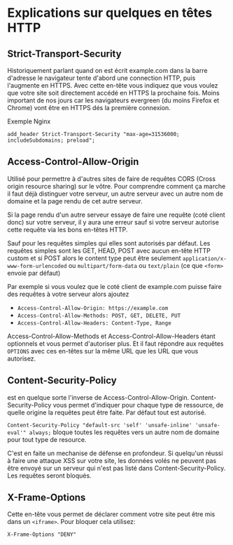 # Explications sur quelques en têtes HTTP

## Strict-Transport-Security

Historiquement parlant quand on est écrit example.com dans la barre d'adresse le navigateur tente d'abord une connection HTTP, puis l'augmente en HTTPS. Avec cette en-tête vous indiquez que vous voulez que votre site soit directement accédé en HTTPS la prochaine fois. Moins important de nos jours car les navigateurs evergreen (du moins Firefox et Chrome) vont être en HTTPS dés la première connexion.

Exemple Nginx

```nginx
add_header Strict-Transport-Security "max-age=31536000; includeSubdomains; preload";
```
## Access-Control-Allow-Origin

Utilisé pour permettre à d'autres sites de faire de requêtes CORS (Cross origin resource sharing) sur le vôtre. Pour comprendre comment ça marche il faut déjà distinguer votre serveur, un autre serveur avec un autre nom de domaine et la page rendu de cet autre serveur.

Si la page rendu d'un autre serveur essaye de faire une requête (coté client donc) sur votre serveur, il y aura une erreur sauf si votre serveur autorise cette requête via les bons en-têtes HTTP.

Sauf pour les requêtes simples qui elles sont autorisés par défaut. Les requêtes simples sont les GET, HEAD, POST avec aucun en-tête HTTP custom et si POST alors le content type peut être seulement `application/x-www-form-urlencoded` ou `multipart/form-data` ou `text/plain` (ce que `<form>` envoie par défaut)

Par exemple si vous voulez que le coté client de example.com puisse faire des requêtes à votre serveur alors ajoutez 

 * `Access-Control-Allow-Origin: https://example.com`
 * `Access-Control-Allow-Methods: POST, GET, DELETE, PUT`
 * `Access-Control-Allow-Headers: Content-Type, Range`

Access-Control-Allow-Methods et Access-Control-Allow-Headers étant optionnels et vous permet d'autoriser plus. Et il faut répondre aux requêtes `OPTIONS` avec ces en-têtes sur la même URL que les URL que vous autorisez.

## Content-Security-Policy

est en quelque sorte l'inverse de Access-Control-Allow-Origin. Content-Security-Policy vous permet d'indiquer pour chaque type de ressource, de quelle origine la requêtes peut être faite. Par défaut tout est autorisé.

`Content-Security-Policy "default-src 'self' 'unsafe-inline' 'unsafe-eval'" always;` bloque toutes les requêtes vers un autre nom de domaine pour tout type de resource.

C'est en faite un mechanise de défense en profondeur. Si quelqu'un réussi à faire une attaque XSS sur votre site, les données volés ne peuvent pas être envoyé sur un serveur qui n'est pas listé dans Content-Security-Policy. Les requêtes seront bloqués.

## X-Frame-Options

Cette en-tête vous permet de déclarer comment votre site peut être mis dans un `<iframe>`. Pour bloquer cela utilisez:

`X-Frame-Options "DENY"`
